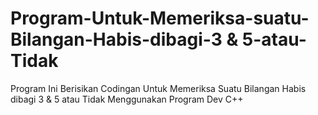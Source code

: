 # Program-Untuk-Memeriksa-suatu-Bilangan-Habis-dibagi-3 & 5-atau-Tidak
Program Ini Berisikan Codingan Untuk Memeriksa Suatu Bilangan Habis dibagi 3 & 5 atau Tidak
Menggunakan Program Dev C++
